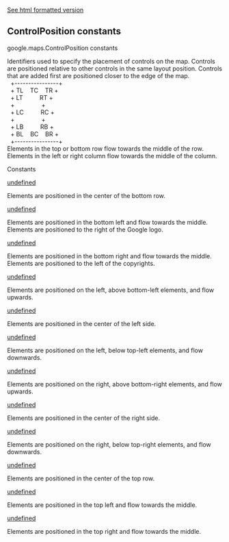 [See html formatted version](https://huasofoundries.github.io/google-maps-documentation/ControlPosition.html)

ControlPosition constants
-------------------------

google.maps.ControlPosition constants

Identifiers used to specify the placement of controls on the map. Controls are positioned relative to other controls in the same layout position. Controls that are added first are positioned closer to the edge of the map.  
  +----------------+  
  + TL    TC    TR +  
  + LT          RT +  
  +                +  
  + LC          RC +  
  +                +  
  + LB          RB +  
  + BL    BC    BR +  
  +----------------+  
Elements in the top or bottom row flow towards the middle of the row. Elements in the left or right column flow towards the middle of the column.

Constants

[undefined](#ControlPosition.BOTTOM_CENTER)

Elements are positioned in the center of the bottom row.

[undefined](#ControlPosition.BOTTOM_LEFT)

Elements are positioned in the bottom left and flow towards the middle. Elements are positioned to the right of the Google logo.

[undefined](#ControlPosition.BOTTOM_RIGHT)

Elements are positioned in the bottom right and flow towards the middle. Elements are positioned to the left of the copyrights.

[undefined](#ControlPosition.LEFT_BOTTOM)

Elements are positioned on the left, above bottom-left elements, and flow upwards.

[undefined](#ControlPosition.LEFT_CENTER)

Elements are positioned in the center of the left side.

[undefined](#ControlPosition.LEFT_TOP)

Elements are positioned on the left, below top-left elements, and flow downwards.

[undefined](#ControlPosition.RIGHT_BOTTOM)

Elements are positioned on the right, above bottom-right elements, and flow upwards.

[undefined](#ControlPosition.RIGHT_CENTER)

Elements are positioned in the center of the right side.

[undefined](#ControlPosition.RIGHT_TOP)

Elements are positioned on the right, below top-right elements, and flow downwards.

[undefined](#ControlPosition.TOP_CENTER)

Elements are positioned in the center of the top row.

[undefined](#ControlPosition.TOP_LEFT)

Elements are positioned in the top left and flow towards the middle.

[undefined](#ControlPosition.TOP_RIGHT)

Elements are positioned in the top right and flow towards the middle.